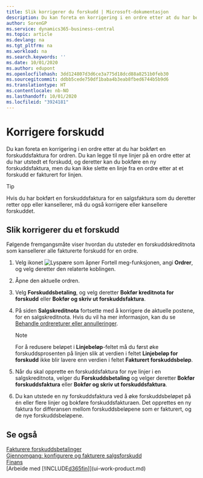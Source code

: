```yaml
---
title: Slik korrigerer du forskudd | Microsoft-dokumentasjon
description: Du kan foreta en korrigering i en ordre etter at du har bokført en forskuddsfaktura for ordren. Du kan legge til nye linjer på en ordre etter at du har utstedt et forskudd, og deretter kan du bokføre en ny forskuddsfaktura, men du kan ikke slette en linje fra en ordre etter at et forskudd er fakturert for linjen.
author: SorenGP
ms.service: dynamics365-business-central
ms.topic: article
ms.devlang: na
ms.tgt_pltfrm: na
ms.workload: na
ms.search.keywords: ''
ms.date: 10/01/2020
ms.author: edupont
ms.openlocfilehash: 3dd124807d3d6ce3a775d18dcd88a8251b0feb30
ms.sourcegitcommit: ddbb5cede750df1baba4b3eab8fbed6744b5b9d6
ms.translationtype: HT
ms.contentlocale: nb-NO
ms.lasthandoff: 10/01/2020
ms.locfileid: "3924181"
---
```

# <a name="correct-prepayments"></a>Korrigere forskudd

Du kan foreta en korrigering i en ordre etter at du har bokført en forskuddsfaktura for ordren. Du kan legge til nye linjer på en ordre etter at du har utstedt et forskudd, og deretter kan du bokføre en ny forskuddsfaktura, men du kan ikke slette en linje fra en ordre etter at et forskudd er fakturert for linjen.  

> [!TIP]
> Hvis du har bokført en forskuddsfaktura for en salgsfaktura som du deretter retter opp eller kansellerer, må du også korrigere eller kansellere forskuddet.

## <a name="to-correct-a-prepayment"></a>Slik korrigerer du et forskudd

Følgende fremgangsmåte viser hvordan du utsteder en forskuddskreditnota som kansellerer alle fakturerte forskudd for en ordre.  

1. Velg ikonet ![Lyspære som åpner Fortell meg-funksjonen](media/ui-search/search_small.png "Fortell hva du vil gjøre"), angi **Ordrer**, og velg deretter den relaterte koblingen.  
2. Åpne den aktuelle ordren.
3. Velg **Forskuddsbetaling**, og velg deretter **Bokfør kreditnota for forskudd** eller **Bokfør og skriv ut forskuddsfaktura**.  
4. På siden **Salgskreditnota** fortsette med å korrigere de aktuelle postene, for en salgskreditnota. Hvis du vil ha mer informasjon, kan du se [Behandle ordrereturer eller annulleringer](sales-how-process-sales-returns-cancellations.md).  

    > [!NOTE]  
    > For å redusere beløpet i **Linjebeløp**-feltet må du først øke forskuddsprosenten på linjen slik at verdien i feltet **Linjebeløp for forskudd** ikke blir lavere enn verdien i feltet **Fakturert forskuddsbeløp**.

5. Når du skal opprette en forskuddsfaktura for nye linjer i en salgskreditnota, velger du **Forskuddsbetaling** og velger deretter **Bokfør forskuddsfaktura** eller **Bokfør og skriv ut forskuddsfaktura**.  
6. Du kan utstede en ny forskuddsfaktura ved å øke forskuddsbeløpet på én eller flere linjer og bokføre forskuddsfakturaen. Det opprettes en ny faktura for differansen mellom forskuddsbeløpene som er fakturert, og de nye forskuddsbeløpene.  

## <a name="see-also"></a>Se også

[Fakturere forskuddsbetalinger](finance-invoice-prepayments.md)  
[Gjennomgang: konfigurere og fakturere salgsforskudd](walkthrough-setting-up-and-invoicing-sales-prepayments.md)  
[Finans](finance.md)  
[Arbeide med [!INCLUDE[d365fin](includes/d365fin_md.md)]](ui-work-product.md)  
